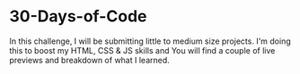# 30-Days-of-Code
 
In this challenge, I will be submitting little to medium size projects. I'm doing this to boost my HTML, CSS & JS skills and You will find a couple of live previews and breakdown of what I learned.

